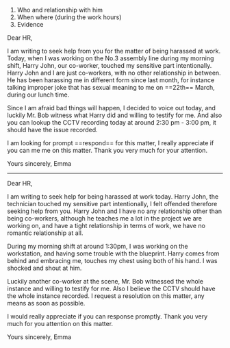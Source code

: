 1. Who and relationship with him
2. When where (during the work hours)
4. Evidence


Dear HR,

I am writing to seek help from you for the matter of being harassed at work. Today, when I was working on the No.3 assembly line during my morning shift, Harry John, our co-worker, touched my sensitive part intentionally. Harry John and I are just co-workers, with no other relationship in between. He has been harassing me in different form since last month, for instance talking improper joke that has sexual meaning to me on ==22th== March, during our lunch time. 

Since I am afraid bad things will happen, I decided to voice out today, and luckily Mr. Bob witness what Harry did and willing to testify for me. And also you can lookup the CCTV recording today at around 2:30 pm - 3:00 pm, it should have the issue recorded.

I am looking for prompt ==respond== for this matter, I really appreciate if you can me me on this matter. Thank you very much for your attention.

Yours sincerely,
Emma

---
Dear HR,

I am writing to seek help for being harassed at work today. Harry John, the technician touched my sensitive part intentionally, I felt offended therefore seeking help from you. Harry John and I have no any relationship other than being co-workers, although he teaches me a lot in the project we are working on, and have a tight relationship in terms of work, we have no romantic relationship at all.

During my morning shift at around 1:30pm, I was working on the workstation, and having some trouble with the blueprint. Harry comes from behind and embracing me, touches my chest using both of his hand. I was shocked and shout at him. 

Luckily another co-worker at the scene, Mr. Bob witnessed the whole instance and willing to testify for me. Also I believe the CCTV should have the whole instance recorded. I request a resolution on this matter, any means as soon as possible.

I would really appreciate if you can response promptly. Thank you very much for you attention on this matter.

Yours sincerely,
Emma
